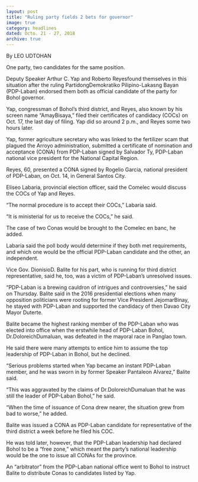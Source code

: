 ```yaml
---
layout: post
title: "Ruling party fields 2 bets for governor"
image: true
category: headlines
dated: Octo. 21 - 27, 2018
archive: true
---
```


By LEO UDTOHAN

One party, two candidates for the same position.

Deputy Speaker Arthur C. Yap and Roberto Reyesfound themselves in this situation after the ruling PartidongDemokratiko Pilipino-Lakasng Bayan (PDP-Laban) endorsed them both as official candidate of the party for Bohol governor.

Yap, congressman of Bohol’s third district, and Reyes, also known by his screen name “AmayBisaya,” filed their certificates of candidacy (COCs) on Oct. 17, the last day of filing. Yap did so around 2 p.m., and Reyes some two hours later.

Yap, former agriculture secretary who was linked to the fertilizer scam that plagued the Arroyo administration, submitted a certificate of nomination and acceptance (CONA) from PDP-Laban signed by Salvador Ty, PDP-Laban national vice president for the National Capital Region.

Reyes, 60, presented a CONA signed by Rogelio Garcia, national president of PDP-Laban, on Oct. 14, in General Santos City.

Eliseo Labaria, provincial election officer, said the Comelec would discuss the COCs of Yap and Reyes.

“The normal procedure is to accept their COCs,” Labaria said.

“It is ministerial for us to receive the COCs,” he said.

The case of two Conas would be brought to the Comelec en banc, he added.

Labaria said the poll body would determine if they both met requirements, and which one would be the official PDP-Laban candidate and the other, an independent.

Vice Gov. DionisioD. Balite for his part, who is running for third district representative, said he, too, was a victim of PDP-Laban’s unresolved issues.

“PDP-Laban is a brewing cauldron of intrigues and controversies,” he said on Thursday.
Balite said in the 2016 presidential elections when many opposition politicians were rooting for former Vice President JejomarBinay, he stayed with PDP-Laban and supported the candidacy of then Davao City Mayor Duterte.

Balite became the highest ranking member of the PDP-Laban who was elected into office when the erstwhile head of PDP-Laban Bohol, Dr.DoloreichDumaluan, was defeated in the mayoral race in Panglao town.

He said there were many attempts to entice him to assume the top leadership of PDP-Laban in Bohol, but he declined.

“Serious problems started when Yap became an instant PDP-Laban member, and he was sworn in by former Speaker Pantaleon Alvarez,” Balite said.

“This was aggravated by the claims of Dr.DoloreichDumaluan that he was still the leader of PDP-Laban Bohol,” he said.

“When the time of issuance of Cona drew nearer, the situation grew from bad to worse,” he added.

Balite was issued a CONA as PDP-Laban candidate for representative of the third district a week before he filed his COC.

He was told later, however, that the PDP-Laban leadership had declared Bohol to be a “free zone,” which meant the party’s national leadership would be the one to issue all CONAs for the province.

An “arbitrator” from the PDP-Laban national office went to Bohol to instruct Balite to distribute Conas to candidates listed by Yap.